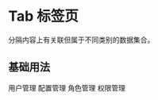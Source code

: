 # Tab 标签页

分隔内容上有关联但属于不同类别的数据集合。

## 基础用法

<ivy-tab>
    <ivy-tab-pane title="用户管理">
        用户管理
    </ivy-tab-pane>
    <ivy-tab-pane title="配置管理">
        配置管理
    </ivy-tab-pane>
    <ivy-tab-pane title="角色管理">
        角色管理
    </ivy-tab-pane>
    <ivy-tab-pane title="权限管理">
        权限管理
    </ivy-tab-pane>
</ivy-tab>
